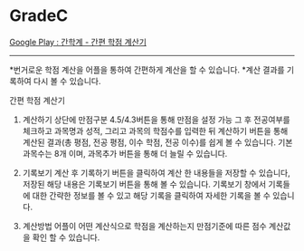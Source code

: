 # GradeC

[Google Play : 간학계 - 간편 학점 계산기](https://play.google.com/store/apps/details?id=com.kw2.kw2.gradec)
***

*번거로운 학점 계산을 어플을 통하여 간편하게 계산을 할 수 있습니다.
*계산 결과를 기록하여 다시 볼 수 있습니다.

간편 학점 계산기

1. 계산하기 
상단에 만점구분 4.5/4.3버튼을 통해 만점을 설정 가능 그 후 전공여부를 체크하고 과목명과 성적, 그리고 과목의 학점수를 입력한 뒤 계산하기 버튼을 통해 계산된 결과(총 평점, 전공 평점, 이수 학점, 전공 이수)를 쉽게 볼 수 있습니다. 기본 과목수는 8개 이며, 과목추가 버튼을 통해 더 늘릴 수 있습니다. 

2. 기록보기
계산 후 기록하기 버튼을 클릭하여 계산 한 내용들을 저장할 수 있습니다, 저장된 해당 내용은 기록보기 버튼을 통해 볼 수 있습니다. 기록보기 창에서 기록들에 대한 간략한 정보를 볼 수 있고 해당 기록을 클릭하여 자세한 기록을 볼 수 있습니다.

3. 계산방법
어플이 어떤 계산식으로 학점을 계산하는지 만점기준에 따른 점수 계산값을 확인 할 수 있습니다.
